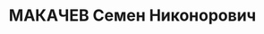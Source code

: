 ---
title: МАКАЧЕВ Семен Никонорович
description: 'Род. в 1915, Воронежская губ. Проживал: КЖД, ст-ция Ужур. Слесарь.

  Арестован 02.06.1937. Обв.: антисоветская агитация. Приговор: выездная сессия ВК
  ВС СССР, 16.07.1938 – 8 лет ИТЛ.

  Реабилитирован УНКВД КК 29.10.1940'
---